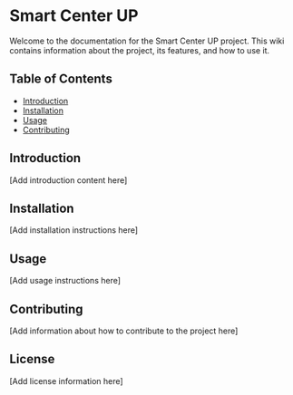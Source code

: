 # Smart Center UP

Welcome to the documentation for the Smart Center UP project. This wiki contains information about the project, its features, and how to use it.

## Table of Contents

- [Introduction](#introduction)
- [Installation](#installation)
- [Usage](#usage)
- [Contributing](#contributing)


## Introduction

[Add introduction content here]

## Installation

[Add installation instructions here]

## Usage

[Add usage instructions here]

## Contributing

[Add information about how to contribute to the project here]

## License

[Add license information here]
